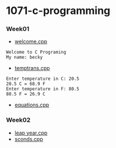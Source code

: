 # 1071-c-programming

### Week01

* [welcome.cpp](https://github.com/becky4141/1071-c-programming/blob/master/w01/welcome.cpp)
````
Welcome to C Programing
My name: becky
````
* [temptrans.cpp](https://github.com/becky4141/1071-c-programming/blob/master/w01/temptrans.cpp)
````
Enter temperature in C: 20.5 
20.5 C = 68.9 F 
Enter temperature in F: 80.5 
80.5 F = 26.9 C
````
* [equations.cpp](https://github.com/becky4141/1071-c-programming/blob/master/w01/equations.cpp)

### Week02

* [leap year.cpp](https://github.com/becky4141/1071-c-programming/blob/master/w02/leap%20year.cpp)
* [sconds.cpp](https://github.com/becky4141/1071-c-programming/blob/master/w02/seconds.cpp)
<!--stackedit_data:
eyJoaXN0b3J5IjpbLTE5OTY5ODMxMTddfQ==
-->